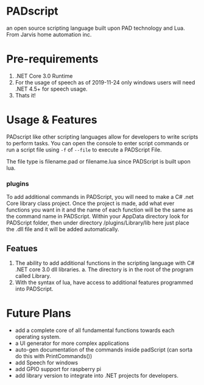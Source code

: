 # PADscript
an open source scripting language built upon PAD technology and Lua. From Jarvis home automation inc.

# Pre-requirements
1. .NET Core 3.0 Runtime 
3. For the usage of speech as of 2019-11-24 only windows users will need .NET 4.5+ for speech usage.
2. Thats it!

# Usage & Features
PADscript like other scripting languages allow for developers to write scripts to perform tasks. 
You can open the console to enter script commands or run a script file using `-f` of `--file`
to execute a PADScript File.

The file type is filename.pad or filename.lua since PADScript is built upon lua.

### plugins
To add additional commands in PADScript, you will need to make a C# .net Core library class project.
Once the project is made, add what ever functions you want in it and the name of each function will be
the same as the command name in PADScript. Within your AppData directory look for PADScript folder, then under
directory /plugins/Library/lib here just place the .dll file and it will be added automatically.

## Featues
1. The ability to add additional functions in the scripting language with C# .NET core 3.0 dll libraries.
  a. The directory is in the root of the program called Library.
2. With the syntax of lua, have access to additional features programmed into PADScript.


# Future Plans
- add a complete core of all fundamental functions towards each operating system.
- a UI generator for more complex applications
- auto-gen documentation of the commands inside padScript (can sorta do this with PrintCommands())
- add Speech for windows
- add GPIO support for raspberry pi
- add library version to integrate into .NET projects for developers.



